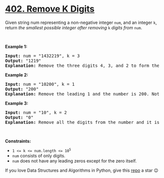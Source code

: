 # [402. Remove K Digits][title]

<p>Given string num representing a non-negative integer <code>num</code>, and an integer <code>k</code>, return <em>the smallest possible integer after removing</em> <code>k</code> <em>digits from</em> <code>num</code>.</p>
<p> </p>
<p><strong>Example 1:</strong></p>
<pre><strong>Input:</strong> num = "1432219", k = 3
<strong>Output:</strong> "1219"
<strong>Explanation:</strong> Remove the three digits 4, 3, and 2 to form the new number 1219 which is the smallest.
</pre>
<p><strong>Example 2:</strong></p>
<pre><strong>Input:</strong> num = "10200", k = 1
<strong>Output:</strong> "200"
<strong>Explanation:</strong> Remove the leading 1 and the number is 200. Note that the output must not contain leading zeroes.
</pre>
<p><strong>Example 3:</strong></p>
<pre><strong>Input:</strong> num = "10", k = 2
<strong>Output:</strong> "0"
<strong>Explanation:</strong> Remove all the digits from the number and it is left with nothing which is 0.
</pre>
<p> </p>
<p><strong>Constraints:</strong></p>
<ul>
<li><code>1 &lt;= k &lt;= num.length &lt;= 10<sup>5</sup></code></li>
<li><code>num</code> consists of only digits.</li>
<li><code>num</code> does not have any leading zeros except for the zero itself.</li>
</ul>


If you love Data Structures and Algorithms in Python, give this [repo][me] a star :wink:

[title]: https://leetcode.com/problems/remove-k-digits
[me]: https://github.com/bumblebee211196/awesome-python-leetcode